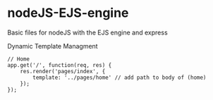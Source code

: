 # nodeJS-EJS-engine
Basic files for nodeJS with the EJS engine and express

Dynamic Template Managment 
```
// Home  
app.get('/', function(req, res) {
    res.render('pages/index', {
    	template: '../pages/home' // add path to body of (home)
    });
});
```
